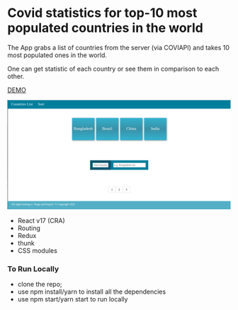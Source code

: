 # Covid statistics for top-10 most populated countries in the world

The App grabs a list of countries from the server (via COVIAPI) and takes 10 most populated ones in the world.

One can get statistic of each country or see them in comparison to each other.

<a href="https://bullet03.github.io/covid/">DEMO<a>

<img src="./src/assets/screen.png" alt="screenshot"/>

- React v17 (CRA)
- Routing
- Redux
- thunk
- CSS modules

### To Run Locally

- clone the repo;
- use npm install/yarn to install all the dependencies
- use npm start/yarn start to run locally